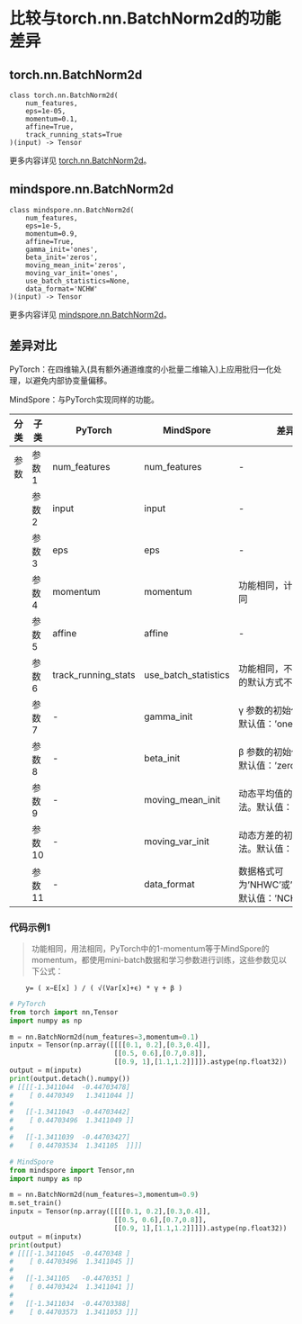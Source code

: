# 比较与torch.nn.BatchNorm2d的功能差异

## torch.nn.BatchNorm2d

```text
class torch.nn.BatchNorm2d(
    num_features,
    eps=1e-05,
    momentum=0.1,
    affine=True,
    track_running_stats=True
)(input) -> Tensor
```

更多内容详见 [torch.nn.BatchNorm2d](https://pytorch.org/docs/1.8.1/generated/torch.nn.BatchNorm2d.html)。

## mindspore.nn.BatchNorm2d

```text
class mindspore.nn.BatchNorm2d(
    num_features,
    eps=1e-5,
    momentum=0.9,
    affine=True,
    gamma_init='ones',
    beta_init='zeros',
    moving_mean_init='zeros',
    moving_var_init='ones',
    use_batch_statistics=None,
    data_format='NCHW'
)(input) -> Tensor
```

更多内容详见 [mindspore.nn.BatchNorm2d](https://www.mindspore.cn/docs/zh-CN/master/api_python/nn/mindspore.nn.BatchNorm2d.html)。

## 差异对比

PyTorch：‎在四维输入(具有额外通道维度的小批量二维输入)上应用批归一化处理，以避免内部协变量偏移。

MindSpore：与PyTorch实现同样的功能。

| 分类 | 子类 |PyTorch | MindSpore | 差异 |
| --- | --- | --- | --- |---|
|参数 | 参数1 | num_features | num_features | - |
| | 参数2 | input | input | - |
| | 参数3 | eps | eps | - |
| | 参数4 | momentum | momentum |功能相同，计算方式不同 |
| | 参数5 | affine | affine |- |
| | 参数6 | track_running_stats | use_batch_statistics | 功能相同，不同值对应的默认方式不同 |
| | 参数7 | - | gamma_init |γ 参数的初始化方法。默认值：’ones’。 |
| | 参数8 | - | beta_init |β 参数的初始化方法。默认值：’zeros’。 |
| | 参数9 | - | moving_mean_init |动态平均值的初始化方法。默认值：’zeros’。 |
| | 参数10 | - | moving_var_init |动态方差的初始化方法。默认值：’ones’。 |
| | 参数11 | - | data_format |数据格式可为’NHWC’或’NCHW’。默认值：’NCHW’。 |

### 代码示例1

> 功能相同，用法相同，PyTorch中的1-momentum等于MindSpore的momentum，都使用mini-batch数据和学习参数进行训练，这些参数见以下公式：

```text
    y= ( x−E[x] ) / ( √(Var[x]+ϵ) * γ + β )
```

```python
# PyTorch
from torch import nn,Tensor
import numpy as np

m = nn.BatchNorm2d(num_features=3,momentum=0.1)
inputx = Tensor(np.array([[[[0.1, 0.2],[0.3,0.4]],
                          [[0.5, 0.6],[0.7,0.8]],
                          [[0.9, 1],[1.1,1.2]]]]).astype(np.float32))
output = m(inputx)
print(output.detach().numpy())
# [[[[-1.3411044  -0.44703478]
#    [ 0.4470349   1.3411044 ]]
#
#   [[-1.3411043  -0.44703442]
#    [ 0.44703496  1.3411049 ]]
#
#   [[-1.3411039  -0.44703427]
#    [ 0.44703534  1.341105  ]]]]

# MindSpore
from mindspore import Tensor,nn
import numpy as np

m = nn.BatchNorm2d(num_features=3,momentum=0.9)
m.set_train()
inputx = Tensor(np.array([[[[0.1, 0.2],[0.3,0.4]],
                          [[0.5, 0.6],[0.7,0.8]],
                          [[0.9, 1],[1.1,1.2]]]]).astype(np.float32))
output = m(inputx)
print(output)
# [[[[-1.3411045  -0.4470348 ]
#    [ 0.44703496  1.3411045 ]]
#
#   [[-1.341105   -0.4470351 ]
#    [ 0.44703424  1.3411041 ]]
#
#   [[-1.3411034  -0.44703388]
#    [ 0.44703573  1.3411053 ]]]
```
